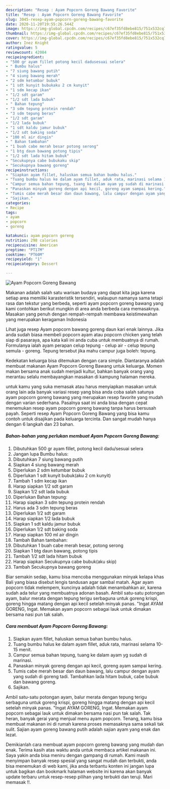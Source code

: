 ```yaml
---
description: "Resep : Ayam Popcorn Goreng Bawang Favorite"
title: "Resep : Ayam Popcorn Goreng Bawang Favorite"
slug: 3045-resep-ayam-popcorn-goreng-bawang-favorite
date: 2020-11-20T19:55:26.544Z
image: https://img-global.cpcdn.com/recipes/c67ef35fd8ebe815/751x532cq70/ayam-popcorn-goreng-bawang-foto-resep-utama.jpg
thumbnail: https://img-global.cpcdn.com/recipes/c67ef35fd8ebe815/751x532cq70/ayam-popcorn-goreng-bawang-foto-resep-utama.jpg
cover: https://img-global.cpcdn.com/recipes/c67ef35fd8ebe815/751x532cq70/ayam-popcorn-goreng-bawang-foto-resep-utama.jpg
author: Inez Knight
ratingvalue: 5
reviewcount: 42084
recipeingredient:
- "500 gr ayam fillet potong kecil dadusesuai selera"
- " Bumbu halus"
- "7 siung bawang putih"
- "4 siung bawang merah"
- "2 sdm ketumbar bubuk"
- "1 sdt kunyit bubukaku 2 cm kunyit"
- "1 sdm kecap ikan"
- "1/2 sdt garam"
- "1/2 sdt lada bubuk"
- " Bahan tepung"
- "3 sdm tepung protein rendah"
- "3 sdm tepung beras"
- "1/2 sdt garam"
- "1/2 lada bubuk"
- "1 sdt kaldu jamur bubuk"
- "1/2 sdt baking soda"
- "100 ml air dingin"
- " Bahan tambahan"
- "1 buah cabe merah besar potong serong"
- "1 btg daun bawang potong tipis"
- "1/2 sdt lada hitam bubuk"
- "Secukupnya cabe bubukaku skip"
- "Secukupnya bawang goreng"
recipeinstructions:
- "Siapkan ayam fillet, haluskan semua bahan bumbu halus."
- "Tuang bumbu halus ke dalam ayam fillet, aduk rata, marinasi selama 10-15 menit."
- "Campur semua bahan tepung, tuang ke dalam ayam yg sudah di marinasi."
- "Panaskan minyak goreng dengan api kecil, goreng ayam sampai kering."
- "Tumis cabe merah besar dan daun bawang, lalu campur dengan ayam yang sudah di goreng tadi. Tambahkan lada hitam bubuk, cabe bubuk dan bawang goreng."
- "Sajikan."
categories:
- Recipe
tags:
- ayam
- popcorn
- goreng

katakunci: ayam popcorn goreng 
nutrition: 298 calories
recipecuisine: American
preptime: "PT17M"
cooktime: "PT60M"
recipeyield: "1"
recipecategory: Dessert

---
```



![Ayam Popcorn Goreng Bawang](https://img-global.cpcdn.com/recipes/c67ef35fd8ebe815/751x532cq70/ayam-popcorn-goreng-bawang-foto-resep-utama.jpg)

Makanan adalah salah satu warisan budaya yang dapat kita jaga karena setiap area memiliki karasteristik tersendiri, walaupun namanya sama tetapi rasa dan tekstur yang berbeda, seperti ayam popcorn goreng bawang yang kami contohkan berikut mungkin di area anda berbeda cara memasaknya. Masakan yang penuh dengan rempah-rempah membawa keistimewahan yang merupakan keragaman Indonesia

Lihat juga resep Ayam popcorn bawang goreng daun kari enak lainnya. Jika anda sudah biasa membeli popcorn ayam atau popcorn chicken yang telah siap di pasaraya, apa kata kali ini anda cuba untuk membuatnya di rumah. Formulanya ialah ayam perapan celup tepung - celup air - celup tepung semula - goreng. Tepung tersebut jika mahu campur juga boleh: tepung.

Kedekatan keluarga bisa ditemukan dengan cara simple. Diantaranya adalah membuat makanan Ayam Popcorn Goreng Bawang untuk keluarga. Momen makan bersama anak sudah menjadi kultur, bahkan banyak orang yang merantau selalu membayangkan masakan di kampung halaman mereka.

untuk kamu yang suka memasak atau harus menyiapkan masakan untuk orang lain ada banyak variasi resep yang bisa anda coba salah satunya ayam popcorn goreng bawang yang merupakan resep favorite yang mudah dengan varian sederhana. Pasalnya saat ini anda bisa dengan cepat menemukan resep ayam popcorn goreng bawang tanpa harus bersusah payah.
Seperti resep Ayam Popcorn Goreng Bawang yang bisa kamu contoh untuk disajikan pada keluarga tercinta. Dan sangat mudah hanya dengan 6 langkah dan 23 bahan.


<!--inarticleads1-->

##### Bahan-bahan yang perlukan membuat Ayam Popcorn Goreng Bawang:

1. Dibutuhkan 500 gr ayam fillet, potong kecil dadu/sesuai selera
1. Jangan lupa  Bumbu halus:
1. Dibutuhkan 7 siung bawang putih
1. Siapkan 4 siung bawang merah
1. Diperlukan 2 sdm ketumbar bubuk
1. Diperlukan 1 sdt kunyit bubuk(aku 2 cm kunyit)
1. Tambah 1 sdm kecap ikan
1. Harap siapkan 1/2 sdt garam
1. Siapkan 1/2 sdt lada bubuk
1. Diperlukan  Bahan tepung:
1. Harap siapkan 3 sdm tepung protein rendah
1. Harus ada 3 sdm tepung beras
1. Diperlukan 1/2 sdt garam
1. Harap siapkan 1/2 lada bubuk
1. Siapkan 1 sdt kaldu jamur bubuk
1. Diperlukan 1/2 sdt baking soda
1. Harap siapkan 100 ml air dingin
1. Tambah  Bahan tambahan:
1. Dibutuhkan 1 buah cabe merah besar, potong serong
1. Siapkan 1 btg daun bawang, potong tipis
1. Tambah 1/2 sdt lada hitam bubuk
1. Harap siapkan Secukupnya cabe bubuk(aku skip)
1. Tambah Secukupnya bawang goreng


Biar semakin sedap, kamu bisa mencoba menggunakan minyak kelapa khas Bali yang biasa disebut lengis tandusan agar sambal matah. Agar ayam popcorn tidak melempem, kuncinya adalah tidak menambahkan air, karena sudah ada telur yang membuatnya adonan basah. Ambil satu-satu potongan ayam, balur merata dengan tepung terigu serbaguna untuk goreng krispi, goreng hingga matang dengan api kecil setelah minyak panas. &#34;Ingat AYAM GORENG, Ingat. Memakan ayam popcorn sebagai lauk untuk dimakan bersama nasi pun tak salah. 

<!--inarticleads2-->

##### Cara membuat  Ayam Popcorn Goreng Bawang:

1. Siapkan ayam fillet, haluskan semua bahan bumbu halus.
1. Tuang bumbu halus ke dalam ayam fillet, aduk rata, marinasi selama 10-15 menit.
1. Campur semua bahan tepung, tuang ke dalam ayam yg sudah di marinasi.
1. Panaskan minyak goreng dengan api kecil, goreng ayam sampai kering.
1. Tumis cabe merah besar dan daun bawang, lalu campur dengan ayam yang sudah di goreng tadi. Tambahkan lada hitam bubuk, cabe bubuk dan bawang goreng.
1. Sajikan.


Ambil satu-satu potongan ayam, balur merata dengan tepung terigu serbaguna untuk goreng krispi, goreng hingga matang dengan api kecil setelah minyak panas. &#34;Ingat AYAM GORENG, Ingat. Memakan ayam popcorn sebagai lauk untuk dimakan bersama nasi pun tak salah. Tak heran, banyak gerai yang menjual menu ayam popcorn. Tenang, kamu bisa membuat makanan ini di rumah karena proses memasaknya sama sekali tak sulit. Sajian ayam goreng bawang putih adalah sajian ayam yang enak dan lezat. 

Demikianlah cara membuat ayam popcorn goreng bawang yang mudah dan enak. Terima kasih atas waktu anda untuk membaca artikel makanan ini. Saya yakin anda bisa meniru dengan gampang di rumah. Kami masih menyimpan banyak resep spesial yang sangat mudah dan terbukti, anda bisa menemukan di web kami, jika anda terbantu konten ini jangan lupa untuk bagikan dan bookmark halaman website ini karena akan banyak update terbaru untuk resep-resep pilihan yang terbukti dan teruji. Mari memasak !!. 
